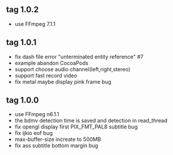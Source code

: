 tag 1.0.2
--------------------------------

- use FFmpeg 7.1.1

tag 1.0.1
--------------------------------

- fix dash file error "unterminated entity reference" #7
- example abandon CocoaPods
- support choose audio channel(left,right,stereo)
- support fast record video
- fix metal maybe display pink frame bug

tag 1.0.0
--------------------------------

- use FFmpeg n6.1.1
- the bdmv detection time is saved and detection in read_thread
- fix opengl display first PIX_FMT_PAL8 subtitle bug
- fix ijkio eof bug
- max-buffer-size increate to 500MB
- fix ass subtitle bottom margin bug

